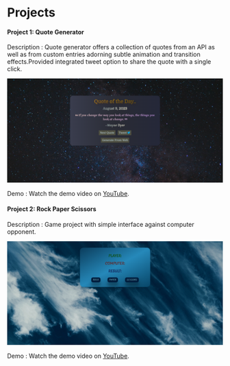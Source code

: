 
# Projects
#### Project 1: Quote Generator
Description :  Quote generator offers a collection of quotes from an API as well as from custom entries adorning subtle animation and transition effects.Provided integrated tweet option to share the quote with a single click. 

![screenshot](images/QuoteGenerator.png)

Demo : Watch the demo video on [YouTube](https://youtu.be/mPdIYc7JlBc).

#### Project 2: Rock Paper Scissors
Description :  Game project with simple interface against computer opponent.

![screenshot](images/RockPaperScissors.png)

Demo : Watch the demo video on [YouTube](https://youtu.be/QjBPsSw_pxE).

